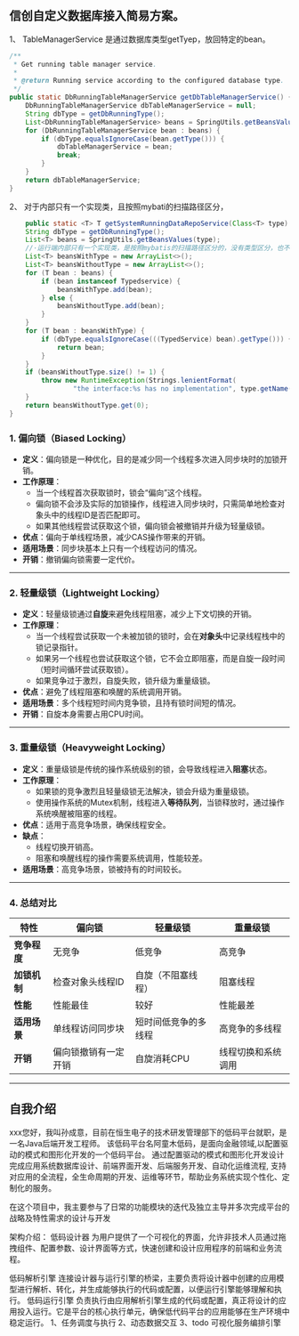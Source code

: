 ## 信创自定义数据库接入简易方案。

1、 TableManagerService 是通过数据库类型getTyep，放回特定的bean。

```java
/**
 * Get running table manager service.
 *
 * @return Running service according to the configured database type.
 */
public static DbRunningTableManagerService getDbTableManagerService() {
    DbRunningTableManagerService dbTableManagerService = null;
    String dbType = getDbRunningType();
    List<DbRunningTableManagerService> beans = SpringUtils.getBeansValues(DbRunningTableManagerService.class);
    for (DbRunningTableManagerService bean : beans) {
        if (dbType.equalsIgnoreCase(bean.getType())) {
            dbTableManagerService = bean;
            break;
        }
    }
    return dbTableManagerService;
}

```

2、 对于内部只有一个实现类，且按照mybati的扫描路径区分，

```java
    public static <T> T getSystemRunningDataRepoService(Class<T> type) {
    String dbType = getDbRunningType();
    List<T> beans = SpringUtils.getBeansValues(type);
    //·运行端内部只有一个实现类，是按照mybatis的扫描路径区分的，没有类型区分，也不太好强加类型
    List<T> beansWithType = new ArrayList<>();
    List<T> beansWithoutType = new ArrayList<>();
    for (T bean : beans) {
        if (bean instanceof Typedservice) {
            beansWithType.add(bean);
        } else {
            beansWithoutType.add(bean);
        }
    }
    for (T bean : beansWithType) {
        if (dbType.equalsIgnoreCase(((TypedService) bean).getType())) {
            return bean;
        }
    }
    if (beansWithoutType.size() != 1) {
        throw new RuntimeException(Strings.lenientFormat(
                "the interface:%s has no implementation", type.getName()));
    }
    return beansWithoutType.get(0);
}

```


### 1. **偏向锁（Biased Locking）**
- **定义**：偏向锁是一种优化，目的是减少同一个线程多次进入同步块时的加锁开销。
- **工作原理**：
    - 当一个线程首次获取锁时，锁会“偏向”这个线程。
    - 偏向锁不会涉及实际的加锁操作，线程进入同步块时，只需简单地检查对象头中的线程ID是否匹配即可。
    - 如果其他线程尝试获取这个锁，偏向锁会被撤销并升级为轻量级锁。
- **优点**：偏向于单线程场景，减少CAS操作带来的开销。
- **适用场景**：同步块基本上只有一个线程访问的情况。
- **开销**：撤销偏向锁需要一定代价。

---

### 2. **轻量级锁（Lightweight Locking）**
- **定义**：轻量级锁通过**自旋**来避免线程阻塞，减少上下文切换的开销。
- **工作原理**：
    - 当一个线程尝试获取一个未被加锁的锁时，会在**对象头**中记录线程栈中的锁记录指针。
    - 如果另一个线程也尝试获取这个锁，它不会立即阻塞，而是自旋一段时间（短时间循环尝试获取锁）。
    - 如果竞争过于激烈，自旋失败，锁升级为重量级锁。
- **优点**：避免了线程阻塞和唤醒的系统调用开销。
- **适用场景**：多个线程短时间内竞争锁，且持有锁时间短的情况。
- **开销**：自旋本身需要占用CPU时间。

---

### 3. **重量级锁（Heavyweight Locking）**
- **定义**：重量级锁是传统的操作系统级别的锁，会导致线程进入**阻塞**状态。
- **工作原理**：
    - 如果锁的竞争激烈且轻量级锁无法解决，锁会升级为重量级锁。
    - 使用操作系统的Mutex机制，线程进入**等待队列**，当锁释放时，通过操作系统唤醒被阻塞的线程。
- **优点**：适用于高竞争场景，确保线程安全。
- **缺点**：
    - 线程切换开销高。
    - 阻塞和唤醒线程的操作需要系统调用，性能较差。
- **适用场景**：高竞争场景，锁被持有的时间较长。

---

### 4. **总结对比**

| 特性       | 偏向锁                   | 轻量级锁            | 重量级锁           |
|------------|--------------------------|---------------------|--------------------|
| **竞争程度** | 无竞争                  | 低竞争              | 高竞争             |
| **加锁机制** | 检查对象头线程ID        | 自旋（不阻塞线程）  | 阻塞线程           |
| **性能**   | 性能最佳                | 较好               | 性能最差           |
| **适用场景** | 单线程访问同步块        | 短时间低竞争的多线程| 高竞争的多线程     |
| **开销**   | 偏向锁撤销有一定开销    | 自旋消耗CPU         | 线程切换和系统调用 |

---

## 自我介绍
xxx您好，我叫孙成意，目前在恒生电子的技术研发管理部下的低码平台就职，是一名Java后端开发工程师。
该低码平台名阿童木低码，是面向金融领域,以配置驱动的模式和图形化开发的一个低码平台。
通过配置驱动的模式和图形化开发设计完成应用系统数据库设计、前端界面开发、后端服务开发、自动化运维流程,
支持对应用的全流程，全生命周期的开发、运维等环节，帮助业务系统实现个性化、定制化的服务。

在这个项目中，我主要参与了日常的功能模块的迭代及独立主导并多次完成平台的战略及特性需求的设计与开发


架构介绍：
低码设计器
为用户提供了一个可视化的界面，允许非技术人员通过拖拽组件、配置参数、设计界面等方式，快速创建和设计应用程序的前端和业务流程。

低码解析引擎
连接设计器与运行引擎的桥梁，主要负责将设计器中创建的应用模型进行解析、转化，并生成能够执行的代码或配置，以便运行引擎能够理解和执行。
低码运行引擎
负责执行由应用解析引擎生成的代码或配置，真正将设计的应用投入运行。它是平台的核心执行单元，确保低代码平台的应用能够在生产环境中稳定运行。
1、任务调度与执行
2、动态数据交互
3、todo
可视化服务编排引擎